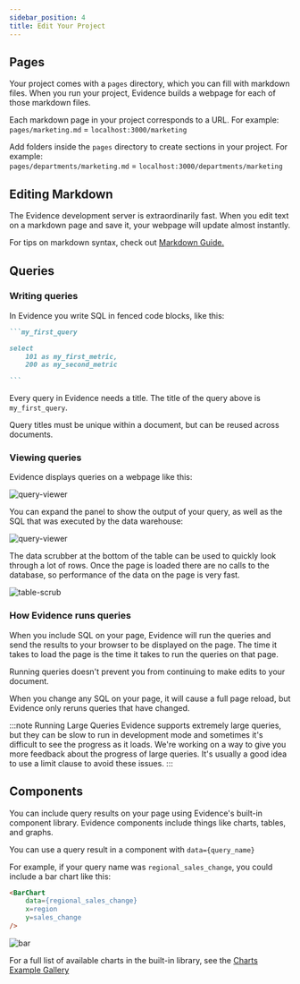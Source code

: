 ```yaml
---
sidebar_position: 4
title: Edit Your Project
---
```


## Pages
Your project comes with a `pages` directory, which you can fill with markdown files. When you run your project, Evidence builds a webpage for each of those markdown files.

Each markdown page in your project corresponds to a URL. For example:  
`pages/marketing.md` = `localhost:3000/marketing`

Add folders inside the `pages` directory to create sections in your project. For example:  
`pages/departments/marketing.md` = `localhost:3000/departments/marketing`
 
## Editing Markdown
The Evidence development server is extraordinarily fast. When you edit text on a markdown page and save it, your webpage will update almost instantly.

For tips on markdown syntax, check out [Markdown Guide.](https://www.markdownguide.org/cheat-sheet/)

## Queries

### Writing queries
In Evidence you write SQL in fenced code blocks, like this:

````markdown
```my_first_query

select 
    101 as my_first_metric,
    200 as my_second_metric

```
````
Every query in Evidence needs a title. The title of the query above is `my_first_query`.

Query titles must be unique within a document, but can be reused across documents.

### Viewing queries
Evidence displays queries on a webpage like this:

<div style={{textAlign: 'center'}}>

![query-viewer](/img/query-result-collapsed.png)
</div>

You can expand the panel to show the output of your query, as well as the SQL that was executed by the data warehouse:

<div style={{textAlign: 'center'}}>

![query-viewer](/img/query-result-expanded.png)
</div>

The data scrubber at the bottom of the table can be used to quickly look through a lot of rows. Once the page is loaded there are no calls to the database, so performance of the data on the page is very fast.

<div style={{textAlign: 'center'}}>

![table-scrub](/img/table-scrubber.gif)

</div>

### How Evidence runs queries
When you include SQL on your page, Evidence will run the queries and send the results to your browser to be displayed on the page. The time it takes to load the page is the time it takes to run the queries on that page.

Running queries doesn't prevent you from continuing to make edits to your document.

When you change any SQL on your page, it will cause a full page reload, but Evidence only reruns queries that have changed. 

:::note Running Large Queries
Evidence supports extremely large queries, but they can be slow to run in development mode and sometimes it's difficult to see the progress as it loads. We're working on a way to give you more feedback about the progress of large queries. It's usually a good idea to use a limit clause to avoid these issues.
:::


## Components
You can include query results on your page using Evidence's built-in component library. Evidence components include things like charts, tables, and graphs. 

You can use a query result in a component with `data={query_name}`

For example, if your query name was `regional_sales_change`, you could include a bar chart like this:
```markdown
<BarChart 
    data={regional_sales_change}
    x=region
    y=sales_change
/>
```

![bar](/img/exg-bar-nt.svg) 

For a full list of available charts in the built-in library, see the [Charts Example Gallery](/features/charts/examples)
